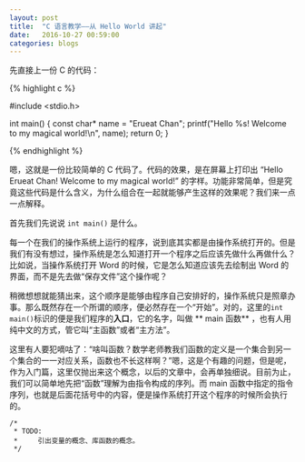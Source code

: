 ```yaml
---
layout:	post
title:	"C 语言教学——从 Hello World 讲起"
date:	2016-10-27 00:59:00
categories:	blogs
---
```


先直接上一份 C 的代码：

{% highlight c %}

#include <stdio.h>

int main()
{
    const char* name = "Erueat Chan";
    printf("Hello %s! Welcome to my magical world!\n", name);
    return 0;
}

{% endhighlight %}

嗯，这就是一份比较简单的 C 代码了。代码的效果，是在屏幕上打印出 “Hello Erueat Chan! Welcome to my magical world!” 的字样。功能非常简单，但是究竟这些代码是什么含义，为什么组合在一起就能够产生这样的效果呢？我们来一点一点解释。

首先我们先说说 ``int main()`` 是什么。

每一个在我们的操作系统上运行的程序，说到底其实都是由操作系统打开的。但是我们有没有想过，操作系统是怎么知道打开一个程序之后应该先做什么再做什么？比如说，当操作系统打开 Word 的时候，它是怎么知道应该先去绘制出 Word 的界面，而不是先去做“保存文件”这个操作呢？

稍微想想就能猜出来，这个顺序是能够由程序自己安排好的，操作系统只是照章办事。那么既然存在一个所谓的顺序，便必然存在一个“开始”。对的，这里的``int main()``标识的便是我们程序的**入口**，它的名字，叫做 ** main 函数** ，也有人用纯中文的方式，管它叫“主函数”或者“主方法”。

这里有人要犯嘀咕了：“啥叫函数？数学老师教我们函数的定义是一个集合到另一个集合的一一对应关系，函数也不长这样啊？”嗯，这是个有趣的问题，但是呢，作为入门篇，这里仅抛出来这个概念，以后的文章中，会再单独细说。目前为止，我们可以简单地先把“函数”理解为由指令构成的序列。而 main 函数中指定的指令序列，也就是后面花括号中的内容，便是操作系统打开这个程序的时候所会执行的。

```
/*
 * TODO:
 *     引出变量的概念、库函数的概念。
 */
```
